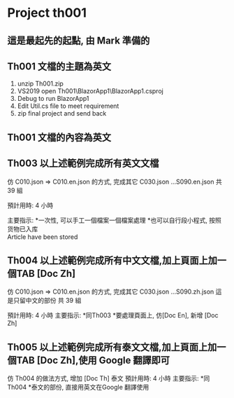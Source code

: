# Project th001

## 這是最起先的起點, 由 Mark 準備的


## Th001 文檔的主題為英文
1. unzip Th001.zip
2. VS2019 open Th001\BlazorApp1\BlazorApp1.csproj
3. Debug to run BlazorApp1
4. Edit Util.cs file to meet requirement
5. zip final project and send back

## Th001 文檔的內容為英文

## Th003 以上述範例完成所有英文文檔
仿 C010.json => C010.en.json 的方式,
完成其它 C030.json ...S090.en.json
共 39 組

預計用時: 4 小時

主要指示:
*一次性, 可以手工一個檔案一個檔案處理
*也可以自行段小程式, 按照
货物已入库<br>Article have been stored<br>


## Th004 以上述範例完成所有中文文檔,加上頁面上加一個TAB [Doc Zh] 
仿 C010.json => C010.en.json 的方式,
完成其它 C030.json ...S090.zh.json 這是只留中文的部份
共 39 組

預計用時: 4 小時
主要指示:
*同Th003
*要處理頁面上, 仿[Doc En], 新增 [Doc Zh]

## Th005 以上述範例完成所有泰文文檔,加上頁面上加一個TAB [Doc Zh],使用 Google 翻譯即可
仿 Th004 的做法方式,
增加  [Doc Th] 泰文
預計用時: 4 小時
主要指示:
*同Th004
*泰文的部份, 直接用英文在Google 翻譯使用
